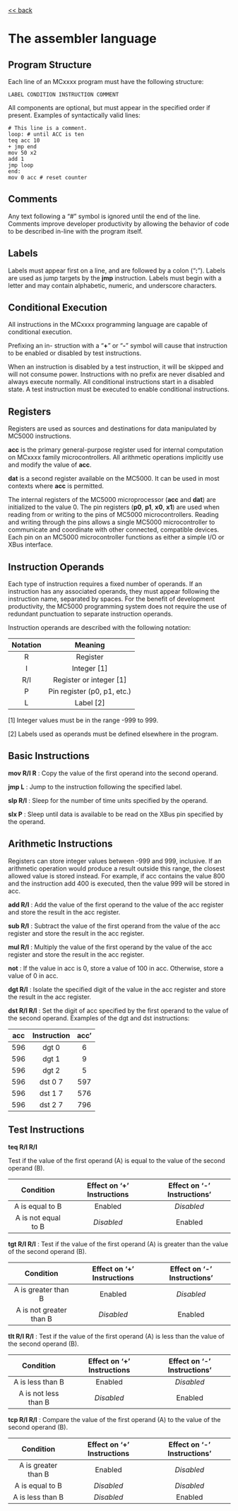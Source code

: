 [<< back](index)

# The assembler language


## Program Structure

Each line of an MCxxxx program must have the following structure:

    LABEL CONDITION INSTRUCTION COMMENT

All components are optional, but must appear in the specified order if present. 
Examples of syntactically valid lines:

```
# This line is a comment. 
loop: # until ACC is ten
teq acc 10 
+ jmp end
mov 50 x2 
add 1 
jmp loop
end:
mov 0 acc # reset counter
```


## Comments

Any text following a “#” symbol is ignored until the end of the line. Comments improve developer productivity by allowing the behavior of code to be described in-line with the program itself.


## Labels

Labels must appear first on a line, and are followed by a colon (“__:__”). Labels are used as jump targets by the __jmp__ instruction. Labels must begin with a letter and may contain alphabetic, numeric, and underscore characters.


## Conditional Execution

All instructions in the MCxxxx programming language are capable of conditional execution. 

Prefixing an in- struction with a “__+__” or “__-__” symbol will cause that instruction to be enabled or disabled by test instructions. 

When an instruction is disabled by a test instruction, it will be skipped and will not consume power. Instructions with no prefix are never disabled and always execute normally. All conditional instructions start in a disabled state. A test instruction must be executed to enable conditional instructions.


## Registers

Registers are used as sources and destinations for data manipulated by MC5000 instructions.

__acc__ is the primary general-purpose register used for internal computation on MCxxxx family microcontrollers. All arithmetic operations implicitly use and modify the value of __acc__.

__dat__ is a second register available on the MC5000. It can be used in most contexts where __acc__ is permitted.

The internal registers of the MC5000 microprocessor (__acc__ and __dat__) are initialized to the value 0.
The pin registers (__p0__, __p1__, __x0__, __x1__) are used when reading from or writing to the pins of MC5000 microcontrollers. Reading and writing through the pins allows a single MC5000 microcontroller to communicate and coordinate with other connected, compatible devices. Each pin on an MC5000 microcontroller functions as either a simple I/O or XBus interface.


## Instruction Operands

Each type of instruction requires a fixed number of operands. If an instruction has any associated operands, they must appear following the instruction name, separated by spaces. For the benefit of development productivity, the MC5000 programming system does not require the use of redundant punctuation to separate instruction operands.

Instruction operands are described with the following notation:


| Notation | Meaning                     |
|:--------:|:---------------------------:|
| R        | Register                    |
| I        | Integer [1]                 |
| R/I      | Register or integer [1]     |
| P        | Pin register (p0, p1, etc.) |
| L        | Label [2]                   |

[1] Integer values must be in the range -999 to 999.

[2] Labels used as operands must be defined elsewhere in the program.


## Basic Instructions

__mov R/I R__ : Copy the value of the first operand into the second operand.



__jmp L__ : Jump to the instruction following the specified label.



__slp R/I__ : Sleep for the number of time units specified by the operand.



__slx P__ : Sleep until data is available to be read on the XBus pin specified by the operand.


## Arithmetic Instructions

Registers can store integer values between -999 and 999, inclusive. If an arithmetic operation would produce a result outside this range, the closest allowed value is stored instead. For example, if acc contains the value 800 and the instruction add 400 is executed, then the value 999 will be stored in acc.

__add R/I__ : Add the value of the first operand to the value of the acc register and store the result in the acc register.



__sub R/I__ : Subtract the value of the first operand from the value of the acc register and store the result in the acc register.



__mul R/I__  : Multiply the value of the first operand by the value of the acc register and store the result in the acc register.



__not__ : If the value in acc is 0, store a value of 100 in acc. Otherwise, store a value of 0 in acc. 



__dgt R/I__ : Isolate the specified digit of the value in the acc register and store the result in the acc register. 



__dst R/I R/I__ : Set the digit of acc specified by the first operand to the value of the second operand. Examples of the dgt and dst instructions:


| acc  | Instruction | acc’ |
|:----:|:-----------:|:----:|
| 596  | dgt 0       | 6    |
| 596  | dgt 1       | 9    |
| 596  | dgt 2       | 5    |
| 596  | dst 0 7     | 597  |
| 596  | dst 1 7     | 576  |
| 596  | dst 2 7     | 796  |


## Test Instructions

__teq R/I R/I__

Test if the value of the first operand (A) is equal to the value of the second operand (B).

| Condition            | Effect on ‘+’ Instructions | Effect on ‘-’ Instructions’ |
|:--------------------:|:--------------------------:|:---------------------------:|
| A is equal to B      | Enabled                    | *Disabled*                  |
| A is not equal to B  | *Disabled*                 | Enabled                     |



__tgt R/I R/I__ : Test if the value of the first operand (A) is greater than the value of the second operand (B).

| Condition               | Effect on ‘+’ Instructions | Effect on ‘-’ Instructions’ |
|:-----------------------:|:--------------------------:|:---------------------------:|
| A is greater than B     | Enabled                    | *Disabled*                  |
| A is not greater than B | *Disabled*                 | Enabled                     |



__tlt R/I R/I__ : Test if the value of the first operand (A) is less than the value of the second operand (B).

| Condition            | Effect on ‘+’ Instructions | Effect on ‘-’ Instructions’ |
|:--------------------:|:--------------------------:|:---------------------------:|
| A is less than B     | Enabled                    | *Disabled*                  |
| A is not less than B | *Disabled*                 | Enabled                     |



__tcp R/I R/I__ : Compare the value of the first operand (A) to the value of the second operand (B).

| Condition            | Effect on ‘+’ Instructions | Effect on ‘-’ Instructions’ |
|:--------------------:|:--------------------------:|:---------------------------:|
| A is greater than B  | Enabled                    | *Disabled*                  |
| A is equal to B      | *Disabled*                 | *Disabled*                  |
| A is less than B     | *Disabled*                 | Enabled                     |

